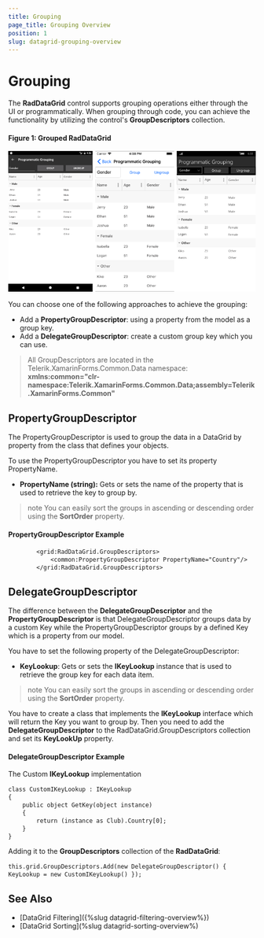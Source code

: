 ```yaml
---
title: Grouping
page_title: Grouping Overview
position: 1
slug: datagrid-grouping-overview
---
```


# Grouping #

The **RadDataGrid** control supports grouping operations either through the UI or programmatically. When grouping through code, you can achieve the functionality by utilizing the control's **GroupDescriptors** collection. 

#### Figure 1: Grouped RadDataGrid
![](../images/datagrid_grouping.png)

You can choose one of the following approaches to achieve the grouping:

* Add a **PropertyGroupDescriptor**: using a property from the model as a group key.
* Add a **DelegateGroupDescriptor**: create a custom group key which you can use.

> All GroupDescriptors are located in the Telerik.XamarinForms.Common.Data namespace:
> **xmlns:common="clr-namespace:Telerik.XamarinForms.Common.Data;assembly=Telerik.XamarinForms.Common"**

## PropertyGroupDescriptor ##

The PropertyGroupDescriptor is used to group the data in a DataGrid by property from the class that defines your objects.

To use the PropertyGroupDescriptor you have to set its property PropertyName.

* **PropertyName (string):** Gets or sets the name of the property that is used to retrieve the key to group by.

>note You can easily sort the groups in ascending or descending order using the **SortOrder** property.

#### PropertyGroupDescriptor Example

<snippet id='datagrid-propertygroupdescriptor-xaml'/>

	 		<grid:RadDataGrid.GroupDescriptors>
                <common:PropertyGroupDescriptor PropertyName="Country"/>
            </grid:RadDataGrid.GroupDescriptors>

## DelegateGroupDescriptor ##

The difference between the **DelegateGroupDescriptor** and the **PropertyGroupDescriptor** is that DelegateGroupDescriptor groups data by a custom Key while the PropertyGroupDescriptor groups by a defined Key which is a property from our model.

You have to set the following property of the DelegateGroupDescriptor:

 * **KeyLookup**: Gets or sets the **IKeyLookup** instance that is used to retrieve the group key for each data item.

>note You can easily sort the groups in ascending or descending order using the **SortOrder** property.

You have to create a class that implements the **IKeyLookup** interface which will return the Key you want to group by. Then you need to add the **DelegateGroupDescriptor** to the RadDataGrid.GroupDescriptors collection and set its **KeyLookUp** property.

#### DelegateGroupDescriptor Example

The Custom **IKeyLookup** implementation

<snippet id='datagrid-delegategroupdescriptor-csharp'/>

	class CustomIKeyLookup : IKeyLookup
    {
        public object GetKey(object instance)
        {
            return (instance as Club).Country[0];
        }
    }

Adding it to the **GroupDescriptors** collection of the **RadDataGrid**:

<snippet id='datagrid-delegategroupdescriptor-csharp'/>

	this.grid.GroupDescriptors.Add(new DelegateGroupDescriptor() { KeyLookup = new CustomIKeyLookup() });

## See Also

* [DataGrid Filtering]({%slug datagrid-filtering-overview%})
* [DataGrid Sorting](%slug datagrid-sorting-overview%)
